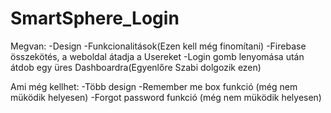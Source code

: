 # SmartSphere_Login

Megvan:
    -Design
    -Funkcionalitások(Ezen kell még finomítani)
    -Firebase összekötés, a weboldal átadja a Usereket
    -Login gomb lenyomása után átdob egy üres Dashboardra(Egyenlőre Szabi dolgozik ezen)

Ami még kellhet:
    -Több design
    -Remember me box funkció (még nem müködik helyesen)
    -Forgot password funkció (még nem müködik helyesen)
    


